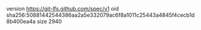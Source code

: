 version https://git-lfs.github.com/spec/v1
oid sha256:50881442544386aa2a5e332079ac6f8a1011c25443a4845f4cecb1d8b400ea4a
size 2940
